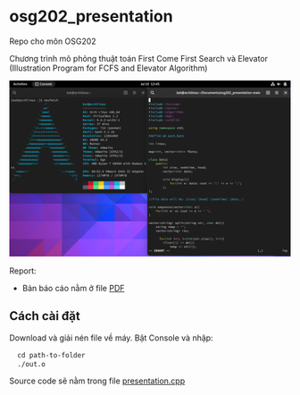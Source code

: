 # osg202_presentation
Repo cho môn OSG202

Chương trình mô phỏng thuật toán First Come First Search và Elevator
(Illustration Program for FCFS and Elevator Algorithm)

![Cover](osg202/images/archlinux.png)

Report:
  - Bản báo cáo nằm ở file [PDF](osg202.pdf)

## Cách cài đặt
Download và giải nén file về máy.
Bật Console và nhập:

```
  cd path-to-folder
  ./out.o
```

Source code sẽ nằm trong file [presentation.cpp](presentation.cpp)
